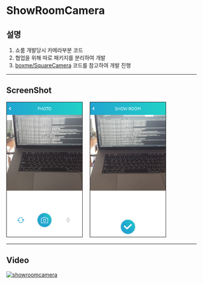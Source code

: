 # ShowRoomCamera

## 설명

1. 쇼룸 개발당시 카메라부분 코드
2. 협업을 위해 따로 패키지를 분리하여 개발
3. [boxme/SquareCamera](https://github.com/boxme/SquareCamera) 코드를 참고하여 개발 진행

---

## ScreenShot

<p float="left">
<img src="https://github.com/yoosanghyeon/ShowRoomCamera/blob/master/showroom_camera.png?raw=true" alt="camera" width="200" style="max-width: 100%; border-width: 1px !important ;border-style: solid !important;"/>
<img src="https://github.com/yoosanghyeon/ShowRoomCamera/blob/master/showroom_edit.png?raw=true" alt="edit" width="200" style="max-width: 100%;margin-left: 15px !important;border-width: 1px !important;border-style: solid !important;"/>
</p>



---
## Video
[![showroomcamera](http://img.youtube.com/vi/m2FBBN16QFU/0.jpg)](http://www.youtube.com/watch?v=m2FBBN16QFU "showroomcamera")
